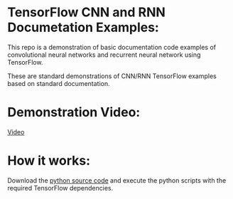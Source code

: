 # TensorFlow CNN and RNN Documetation Examples:
This repo is a demonstration of basic documentation code examples of convolutional neural networks and recurrent neural network using TensorFlow.

These are standard demonstrations of CNN/RNN TensorFlow examples based on standard documentation.
# Demonstration Video:
[Video](https://youtu.be/JTxlNjKSvKo)

# How it works:
Download the [python source code](https://github.com/Austin-Daigle/TensorFlow-CNN-and-RNN/tree/main/TensorFlowExamples) and execute the python scripts with the required TensorFlow dependencies.
